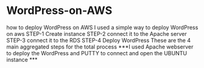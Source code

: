 # WordPress-on-AWS
how to deploy WordPress on AWS
I used a simple way to deploy WordPress on aws 
STEP-1
Create instance
STEP-2
connect it to the Apache server 
STEP-3
connect it to the RDS
STEP-4
Deploy WordPress
These are the 4 main aggregated steps for the total process
***I used Apache webserver to deploy the WordPress and PUTTY to connect and open the UBUNTU instance ***
